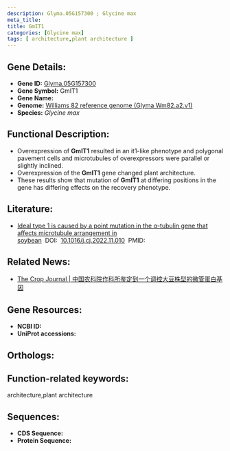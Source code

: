 ```yaml
---
description: Glyma.05G157300 ; Glycine max
meta_title:
title: GmIT1
categories: [Glycine max]
tags: [ architecture,plant architecture ]
---
```


## Gene Details:
- **Gene ID:**	[Glyma.05G157300]()
- **Gene Symbol:** GmIT1
- **Gene Name:** 
- **Genome:** [Williams 82 reference genome (Glyma Wm82.a2.v1)]()
- **Species:** *Glycine max*

## Functional Description:
   - Overexpression of **GmIT1** resulted in an it1-like phenotype and polygonal pavement cells and microtubules of overexpressors were parallel or slightly inclined. 
   - Overexpression of the **GmIT1** gene changed plant architecture.
   - These results show that mutation of **GmIT1** at differing positions in the gene has differing effects on the recovery phenotype.

## Literature:
   - [Ideal type 1 is caused by a point mutation in the α-tubulin gene that affects microtubule arrangement in soybean](https://doi.org/10.1016/j.cj.2022.11.010)&nbsp;&nbsp;DOI:&nbsp;&nbsp;[10.1016/j.cj.2022.11.010](https://doi.org/10.1016/j.cj.2022.11.010)&nbsp;&nbsp;PMID:&nbsp;&nbsp;[](https://pubmed.ncbi.nlm.nih.gov//)

## Related News:
   - [The Crop Journal | 中国农科院作科所鉴定到一个调控大豆株型的微管蛋白基因](https://mp.weixin.qq.com/s?__biz=Mzg3MDEwNDEyMg==&mid=2247543542&idx=6&sn=24836c7754ed82fbd87b4cb55704ee6b&chksm=ce9087a3f9e70eb5918da6f1961e40bbc1cbec25e7bab7c9140f53fb6ed63d1328c94624000c&scene=27#wechat_redirect)

## Gene Resources:
- **NCBI ID:** [](https://www.ncbi.nlm.nih.gov/gene/?term=)
- **UniProt accessions:** [](https://www.uniprot.org/uniprotkb//entry)

## Orthologs:

## Function-related keywords:
architecture,plant architecture

## Sequences:
- **CDS Sequence:**
- **Protein Sequence:**
